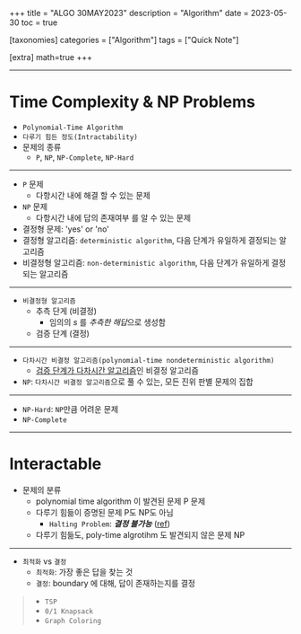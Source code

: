 +++
title = "ALGO 30MAY2023"
description = "Algorithm"
date = 2023-05-30
toc = true

[taxonomies]
categories = ["Algorithm"]
tags = ["Quick Note"]

[extra]
math=true
+++

---

# Time Complexity & NP Problems

- `Polynomial-Time Algorithm`
- `다루기 힘든 정도(Intractability)`
- 문제의 종류
  - `P`, `NP`, `NP-Complete`, `NP-Hard`

---
- `P` 문제
  - <txtred>다항시간 내에 해결</txtred> 할 수 있는 문제
- `NP` 문제
  - <txtred>다항시간 내에 답의 존재여부</txtred> 를 알 수 있는 문제
- 결정형 문제: 'yes' or 'no'
- 결정형 알고리즘: `deterministic algorithm`, 다음 단계가 유일하게 결정되는 알고리즘
- 비결정형 알고리즘: `non-deterministic algorithm`, 다음 단계가 유일하게 결정되는 알고리즘
---
- `비결정형 알고리즘`
  - 추측 단게 (비결정)
    - 임의의 $s$ 를 *추측한 해답*으로 생성함
  - 검증 단계 (결정)
---
- `다차시간 비결정 알고리즘(polynomial-time nondeterministic algorithm)`
  - <u>검증 단계가 다차시간 알고리즘</u>인 비결정 알고리즘
- `NP`: `다차시간 비결정 알고리즘`으로 풀 수 있는, <txtylw>모든 진위 판별 문제의 집합</txtylw>
---
- `NP-Hard`: `NP`만큼 어려운 문제
- `NP-Complete`

---

# Interactable
- 문제의 분류
  - polynomial time algorithm 이 발견된 문제 <txtred>P 문제</txtred>
  - 다루기 힘듦이 증명된 문제 <txtred>P도 NP도 아님</txtred>
    - `Halting Problem`: ***결정 불가능*** ([ref](https://johngrib.github.io/wiki/halting-problem/))
  - 다루기 힘듦도, poly-time algrotihm 도 발견되지 않은 문제 <txtred>NP</txtred>

---

- `최적화` vs `결정`
  - `최적화`: <txtylw>가장 좋은 답</txtylw>을 찾는 것
  - `결정`: boundary 에 대해, 답이 존재하는지를 결정
>   - `TSP`
>   - `0/1 Knapsack`
>   - `Graph Coloring`
